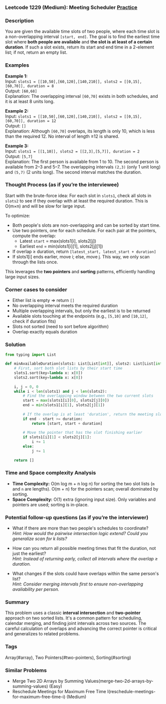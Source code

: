 ### Leetcode 1229 (Medium): Meeting Scheduler [Practice](https://leetcode.com/problems/meeting-scheduler)

### Description  
You are given the available time slots of two people, where each time slot is a non-overlapping interval `[start, end]`. The goal is to find the earliest time slot where **both people are available** and **the slot is at least of a certain duration**. If such a slot exists, return its start and end time in a 2-element list; if not, return an empty list.

### Examples  

**Example 1:**  
Input: `slots1 = [[10,50],[60,120],[140,210]], slots2 = [[0,15],[60,70]], duration = 8`  
Output: `[60,68]`  
Explanation: The overlapping interval `[60,70]` exists in both schedules, and it is at least 8 units long.

**Example 2:**  
Input: `slots1 = [[10,50],[60,120],[140,210]], slots2 = [[0,15],[60,70]], duration = 12`  
Output: `[]`  
Explanation: Although `[60,70]` overlaps, its length is only 10, which is less than the required 12. No interval of length ≥12 is shared.

**Example 3:**  
Input: `slots1 = [[1,10]], slots2 = [[2,3],[5,7]], duration = 2`  
Output: `[5,7]`  
Explanation: The first person is available from 1 to 10. The second person is available from 2–3 and 5–7. The overlapping intervals `(2,3)` (only 1 unit long) and `(5,7)` (2 units long). The second interval matches the duration.

### Thought Process (as if you’re the interviewee)  
Start with the brute-force idea: For each slot in `slots1`, check all slots in `slots2` to see if they overlap with at least the required duration. This is O(m×n) and will be slow for large input.

To optimize:
- Both people's slots are non-overlapping and can be sorted by start time.
- Use two pointers, one for each schedule. For each pair at the pointers, compute the overlap:
  - Latest `start` = max(slots1[i], slots2[j])
  - Earliest `end` = min(slots1[i][1], slots2[j][1])
- If overlap ≥ duration, return `[latest_start, latest_start + duration]`
- If slots1[i] ends earlier, move i; else, move j.
This way, we only scan through the lists once.

This leverages the **two pointers** and **sorting** patterns, efficiently handling large input sizes.

### Corner cases to consider  
- Either list is empty ⇒ return `[]`
- No overlapping interval meets the required duration
- Multiple overlapping intervals, but only the earliest is to be returned
- Available slots touching at the endpoints (e.g., `[5,10]` and `[10,12]`, check if duration fits)
- Slots not sorted (need to sort before algorithm)
- Overlap exactly equals duration

### Solution

```python
from typing import List

def minAvailableDuration(slots1: List[List[int]], slots2: List[List[int]], duration: int) -> List[int]:
    # First, sort both slot lists by their start time
    slots1.sort(key=lambda x: x[0])
    slots2.sort(key=lambda x: x[0])
    
    i, j = 0, 0
    while i < len(slots1) and j < len(slots2):
        # Find the overlapping window between the two current slots
        start = max(slots1[i][0], slots2[j][0])
        end = min(slots1[i][1], slots2[j][1])
        
        # If the overlap is at least 'duration', return the meeting slot
        if end - start >= duration:
            return [start, start + duration]
        
        # Move the pointer that has the slot finishing earlier
        if slots1[i][1] < slots2[j][1]:
            i += 1
        else:
            j += 1
            
    return []
```

### Time and Space complexity Analysis  

- **Time Complexity:** O(m log m + n log n) for sorting the two slot lists (`m` and `n` are lengths). O(m + n) for the pointers scan; overall dominated by sorting.
- **Space Complexity:** O(1) extra (ignoring input size). Only variables and pointers are used; sorting is in-place.

### Potential follow-up questions (as if you’re the interviewer)  

- What if there are more than two people's schedules to coordinate?  
  *Hint: How would the pairwise intersection logic extend? Could you generalize scan for k lists?*
  
- How can you return all possible meeting times that fit the duration, not just the earliest?  
  *Hint: Instead of returning early, collect all intervals where the overlap ≥ duration.*

- What changes if the slots could have overlaps within the same person's list?  
  *Hint: Consider merging intervals first to ensure non-overlapping availability per person.*

### Summary
This problem uses a classic **interval intersection** and **two-pointer** approach on two sorted lists. It's a common pattern for scheduling, calendar merging, and finding joint intervals across two sources. The careful calculation of overlaps and advancing the correct pointer is critical and generalizes to related problems.

### Tags
Array(#array), Two Pointers(#two-pointers), Sorting(#sorting)

### Similar Problems
- Merge Two 2D Arrays by Summing Values(merge-two-2d-arrays-by-summing-values) (Easy)
- Reschedule Meetings for Maximum Free Time I(reschedule-meetings-for-maximum-free-time-i) (Medium)